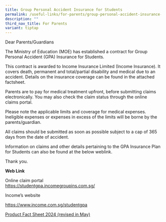 ```yaml
---
title: Group Personal Accident Insurance for Students
permalink: /useful-links/for-parents/group-personal-accident-insurance-for-students/
description: ""
third_nav_title: For Parents
variant: tiptap
---
```

<p>Dear Parents/Guardians</p>
<p>The Ministry of Education (MOE) has established a contract for Group Personal
Accident (GPA) Insurance for Students.</p>
<p>This contract is awarded to Income Insurance Limited (Income Insurance).
It covers death, permanent and total/partial disability and medical due
to an accident. Details on the insurance coverage can be found in the attached
factsheet.</p>
<p>Parents are to pay for medical treatment upfront, before submitting claims
electronically. You may also check the claim status through the online
claims portal.</p>
<p>Please note the applicable limits and coverage for medical expenses. Ineligible
expenses or expenses in excess of the limits will be borne by the parents/guardian.</p>
<p>All claims should be submitted as soon as possible subject to a cap of
365 days from the date of accident.</p>
<p>Information on claims and other details pertaining to the GPA Insurance
Plan for Students can also be found at the below weblink.</p>
<p>Thank you.</p>
<p><strong>Web Link</strong>
</p>
<p>Online claim portal
<br><a href="https://studentgpa.incomegroupins.com.sg/" rel="noopener noreferrer nofollow" target="_blank">https://studentgpa.incomegroupins.com.sg/</a>
</p>
<p>Income’s website</p>
<p><a href="https://www.income.com.sg/group-insurance-for-schools-and-centres-and-moe/group-personal-accident-for-students" rel="noopener noreferrer nofollow" target="_blank">https://www.income.com.sg/studentgpa</a>
<br>
</p>
<p><a href="/files/Useful Links/Group Policy Insurance/product_fact_sheet_year_2024_may_revised.pdf" rel="noopener noreferrer nofollow" target="_blank">Product Fact Sheet 2024 (revised in May)</a>
</p>
<p></p>